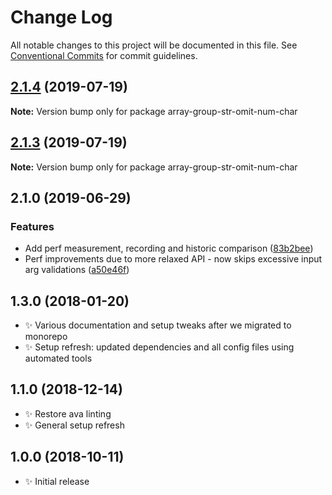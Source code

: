 # Change Log

All notable changes to this project will be documented in this file.
See [Conventional Commits](https://conventionalcommits.org) for commit guidelines.

## [2.1.4](https://gitlab.com/codsen/codsen/compare/array-group-str-omit-num-char@2.1.3...array-group-str-omit-num-char@2.1.4) (2019-07-19)

**Note:** Version bump only for package array-group-str-omit-num-char





## [2.1.3](https://gitlab.com/codsen/codsen/compare/array-group-str-omit-num-char@2.1.2...array-group-str-omit-num-char@2.1.3) (2019-07-19)

**Note:** Version bump only for package array-group-str-omit-num-char





## 2.1.0 (2019-06-29)

### Features

- Add perf measurement, recording and historic comparison ([83b2bee](https://gitlab.com/codsen/codsen/commit/83b2bee))
- Perf improvements due to more relaxed API - now skips excessive input arg validations ([a50e46f](https://gitlab.com/codsen/codsen/commit/a50e46f))

## 1.3.0 (2018-01-20)

- ✨ Various documentation and setup tweaks after we migrated to monorepo
- ✨ Setup refresh: updated dependencies and all config files using automated tools

## 1.1.0 (2018-12-14)

- ✨ Restore ava linting
- ✨ General setup refresh

## 1.0.0 (2018-10-11)

- ✨ Initial release
